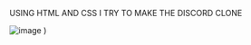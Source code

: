 USING HTML AND CSS I TRY TO MAKE THE DISCORD CLONE

![image](https://github.com/user-attachments/assets/13f611e6-5d43-4c49-aea8-24c05cf99d83)
)
